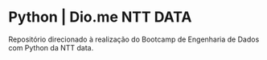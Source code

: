# Python | Dio.me NTT DATA
Repositório direcionado à realização do Bootcamp de Engenharia de Dados com Python da NTT data.
